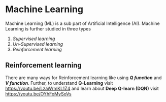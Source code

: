# **Machine Learning** #

 Machine Learning (ML) is a sub part of Artificial Intelligence (AI). Machine Learning is further studied in three types 

1.  _Supervised learning_
2.  _Un-Supervised learning_
3.  _Reinforcement learning_

## **Reinforcement learning** ##

  There are many ways for Reinforcement learning like using **_Q function_**  and **_V function_**. Further, to understand **Q-Learning** visit https://youtu.be/LzaWrmKL1Z4 and learn about **Deep Q-learn (DQN)** visit https://youtu.be/OYhFoMySoVs

